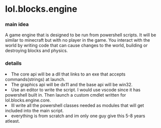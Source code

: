 # lol.blocks.engine
### main idea
<p>

A game engine that is designed to be run from powershell scripts.
It will be similar to minecraft but with no player in the game.
You interact with the world by writing code that can cause changes to the world, building or destroying blocks and physics.

</p>

### details

<li>The core api will be a dll that links to an exe that accepts commands(strings) at launch.</li>
<li>The graphics api will be dx11 and the base api will be win32.</li>
<li>Use an editor to write the script. I would use vscode since it has powershell built in. Then launch a custom cmdlet written for lol.blocks.engine.core.</li>
<li>Ill write all the powershell classes needed as modules that will get included into the main script.</li>
<li>everything is from scratch and im only one guy give this 5-8 years atleast.







 
